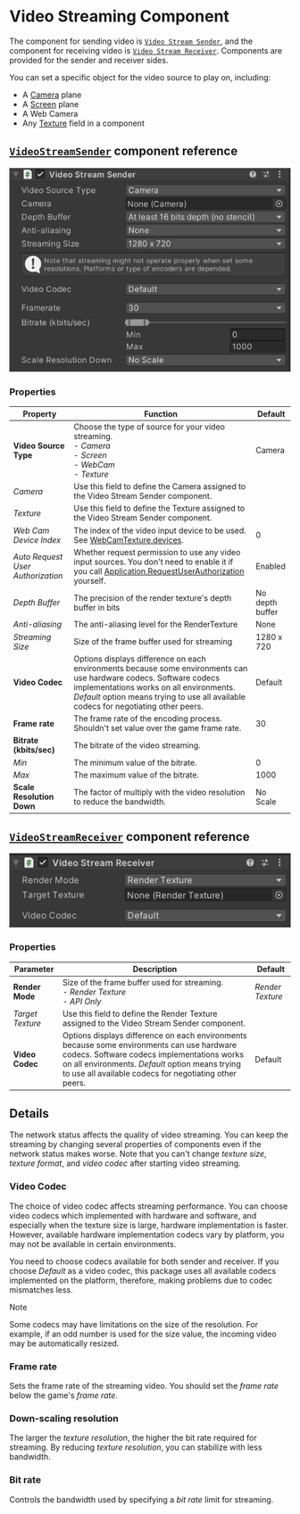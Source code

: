 # Video Streaming Component

The component for sending video is [`Video Stream Sender`](../api/Unity.RenderStreaming.VideoStreamSender.html), and the component for receiving video is [`Video Stream Receiver`](../api/Unity.RenderStreaming.VideoStreamReceiver.html). Components are provided for the sender and receiver sides.

You can set a specific object for the video source to play on, including:

- A [Camera](https://docs.unity3d.com/Manual/class-Camera.html) plane
- A [Screen](https://docs.unity3d.com/Manual/com.unity.modules.screencapture.html) plane
- A Web Camera
- Any [Texture](https://docs.unity3d.com/Manual/class-TextureImporter.html) field in a component

## [`VideoStreamSender`](../api/Unity.RenderStreaming.VideoStreamSender.html) component reference

![VideoStreamSender inspector](images/videostreamsender_inspector.png)

### Properties

| Property | Function | Default |
| --------- | ----------- | ------- |
| **Video Source Type** | Choose the type of source for your video streaming. <br/> - *Camera* <br/> - *Screen* <br/> - *WebCam* <br/> - *Texture* | Camera |
| *Camera* | Use this field to define the Camera assigned to the Video Stream Sender component.  |  |
| *Texture* | Use this field to define the Texture assigned to the Video Stream Sender component. |  |
| *Web Cam Device Index* | The index of the video input device to be used. See [WebCamTexture.devices](https://docs.unity3d.com/ScriptReference/WebCamTexture-devices.html). | 0 |
| *Auto Request User Authorization* | Whether request permission to use any video input sources. You don't need to enable it if you call [Application.RequestUserAuthorization](https://docs.unity3d.com/ScriptReference/Application.RequestUserAuthorization.html) yourself. | Enabled |
| *Depth Buffer* | The precision of the render texture's depth buffer in bits | No depth buffer |
| *Anti-aliasing* | The anti-aliasing level for the RenderTexture | None |
| *Streaming Size* | Size of the frame buffer used for streaming | 1280 x 720 |
| **Video Codec** | Options displays difference on each environments because some environments can use hardware codecs. Software codecs implementations works on all environments. *Default* option means trying to use all available codecs for negotiating other peers. | Default |
| **Frame rate** | The frame rate of the encoding process. Shouldn't set value over the game frame rate. | 30 |
| **Bitrate (kbits/sec)** | The bitrate of the video streaming. | |
| *Min* | The minimum value of the bitrate. | 0 |
| *Max* | The maximum value of the bitrate. | 1000 |
| **Scale Resolution Down** | The factor of multiply with the video resolution to reduce the bandwidth. | No Scale |

## [`VideoStreamReceiver`](../api/Unity.RenderStreaming.VideoStreamReceiver.html) component reference

![VideoStreamReceiver inspector](images/videostreamreceiver_inspector.png)

### Properties

| Parameter | Description | Default |
| --------- | ----------- | ------- |
| **Render Mode** | Size of the frame buffer used for streaming. <br/> - *Render Texture* <br/> - *API Only* | *Render Texture* |
| *Target Texture* | Use this field to define the Render Texture assigned to the Video Stream Sender component.  |  |
| **Video Codec** | Options displays difference on each environments because some environments can use hardware codecs. Software codecs implementations works on all environments. *Default* option means trying to use all available codecs for negotiating other peers. | Default |

## Details

The network status affects the quality of video streaming. You can keep the streaming by changing several properties of components even if the network status makes worse. Note that you can't change *texture size*, *texture format*, and *video codec* after starting video streaming.

### Video Codec

The choice of video codec affects streaming performance. You can choose video codecs which implemented with hardware and software, and especially when the texture size is large, hardware implementation is faster. However, available hardware implementation codecs vary by platform, you may not be available in certain environments.

You need to choose codecs available for both sender and receiver. If you choose *Default* as a video codec, this package uses all available codecs implemented on the platform, therefore, making problems due to codec mismatches less.

> [!NOTE]
> Some codecs may have limitations on the size of the resolution. For example, if an odd number is used for the size value, the incoming video may be automatically resized.

### Frame rate

Sets the frame rate of the streaming video. You should set the *frame rate* below the game's *frame rate*.

### Down-scaling resolution

The larger the *texture resolution*, the higher the bit rate required for streaming. By reducing *texture resolution*, you can stabilize with less bandwidth.

### Bit rate

Controls the bandwidth used by specifying a *bit rate* limit for streaming.
